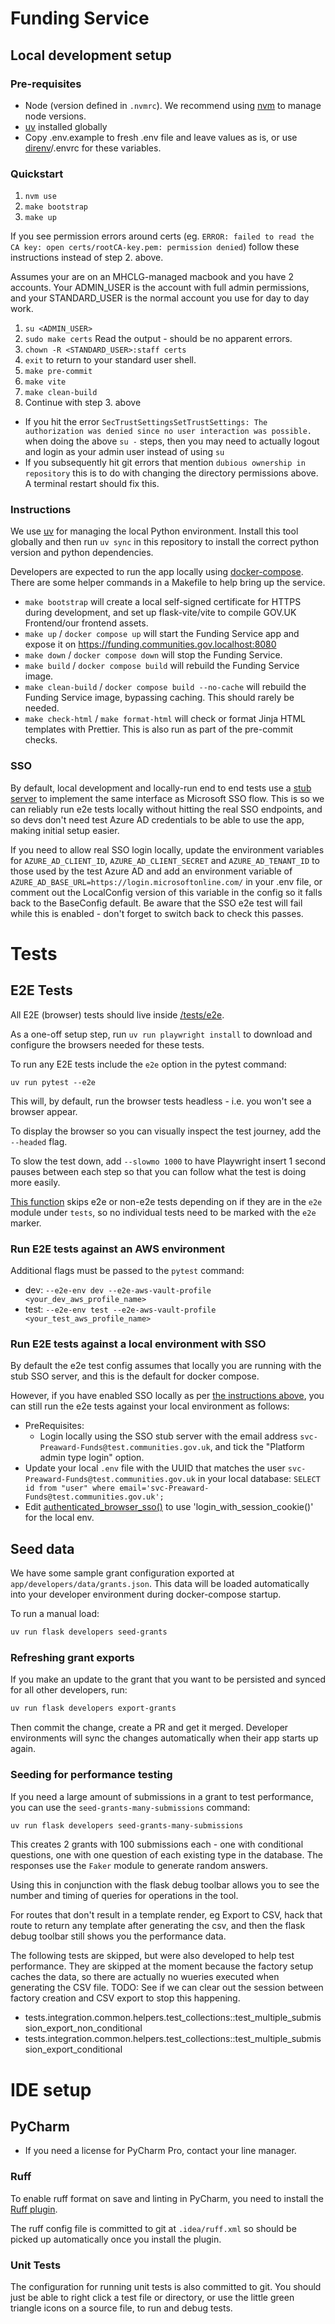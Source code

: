 # Funding Service

## Local development setup

### Pre-requisites

- Node (version defined in  `.nvmrc`). We recommend using [nvm](https://github.com/nvm-sh/nvm) to manage node versions.
- [uv](https://github.com/astral-sh/uv) installed globally
- Copy .env.example to fresh .env file and leave values as is, or use [direnv](https://direnv.net/)/.envrc for these variables.

### Quickstart

1. `nvm use`
2. `make bootstrap`
3. `make up`

If you see permission errors around certs (eg. `ERROR: failed to read the CA key: open certs/rootCA-key.pem: permission denied`) follow these instructions instead of step 2. above.

Assumes your are on an MHCLG-managed macbook and you have 2 accounts. Your ADMIN_USER is the account with full admin permissions, and your STANDARD_USER is the normal account you use for day to day work.
1. `su <ADMIN_USER>`
2. `sudo make certs`  Read the output - should be no apparent errors.
3. `chown -R <STANDARD_USER>:staff certs`
4. `exit` to return to your standard user shell.
5. `make pre-commit`
6. `make vite`
7. `make clean-build`
8. Continue with step 3. above

* If you hit the error `SecTrustSettingsSetTrustSettings: The authorization was denied since no user interaction was possible.` when doing the above `su -` steps, then you may need to actually logout and login as your admin user instead of using `su`
* If you subsequently hit git errors that mention `dubious ownership in repository` this is to do with changing the directory permissions above. A terminal restart should fix this.

### Instructions

We use [uv](https://github.com/astral-sh/uv) for managing the local Python environment. Install this tool globally and then run `uv sync` in this repository to install the correct python version and python dependencies.

Developers are expected to run the app locally using [docker-compose](https://docs.docker.com/compose/). There are some helper commands in a Makefile to help bring up the service.

* `make bootstrap` will create a local self-signed certificate for HTTPS during development, and set up flask-vite/vite to compile GOV.UK Frontend/our frontend assets.
* `make up` / `docker compose up` will start the Funding Service app and expose it on https://funding.communities.gov.localhost:8080
* `make down` / `docker compose down` will stop the Funding Service.
* `make build` / `docker compose build` will rebuild the Funding Service image.
* `make clean-build` / `docker compose build --no-cache` will rebuild the Funding Service image, bypassing caching. This should rarely be needed.
* `make check-html` / `make format-html` will check or format Jinja HTML templates with Prettier. This is also run as part of the pre-commit checks.

### SSO
By default, local development and locally-run end to end tests use a [stub server](./stubs/sso/) to implement the same  interface as Microsoft SSO flow. This is so we can reliably run e2e tests locally without hitting the real SSO endpoints, and so devs don't need test Azure AD credentials to be able to use the app, making initial setup easier.

If you need to allow real SSO login locally, update the environment variables for `AZURE_AD_CLIENT_ID`, `AZURE_AD_CLIENT_SECRET` and `AZURE_AD_TENANT_ID` to those used by the test Azure AD and add an environment variable of `AZURE_AD_BASE_URL=https://login.microsoftonline.com/` in your .env file, or comment out the LocalConfig version of this variable in the config so it falls back to the BaseConfig default. Be aware that the SSO e2e test will fail while this is enabled - don't forget to switch back to check this passes.

# Tests
## E2E Tests
All E2E (browser) tests should live inside [/tests/e2e](./tests/e2e).

As a one-off setup step, run `uv run playwright install` to download and configure the browsers needed for these tests.

To run any E2E tests include the `e2e` option in the pytest command:
```shell
uv run pytest --e2e
```
This will, by default, run the browser tests headless - i.e. you won't see a browser appear.

To display the browser so you can visually inspect the test journey, add the `--headed` flag.

To slow the test down, add `--slowmo 1000` to have Playwright insert 1 second pauses between each step so that you can follow what the test is doing more easily.

[This function](./tests/conftest.py#L22) skips e2e or non-e2e tests depending on if they are in the `e2e` module under `tests`, so no individual tests need to be marked with the `e2e` marker.

### Run E2E tests against an AWS environment

Additional flags must be passed to the `pytest` command:

* dev: `--e2e-env dev --e2e-aws-vault-profile <your_dev_aws_profile_name>`
* test: `--e2e-env test --e2e-aws-vault-profile <your_test_aws_profile_name>`

### Run E2E tests against a local environment with SSO
By default the e2e test config assumes that locally you are running with the stub SSO server, and this is the default for docker compose.

However, if you have enabled SSO locally as per [the instructions above](#sso), you can still run the e2e tests against your local environment as follows:
- PreRequisites:
    - Login locally using the SSO stub server with the email address `svc-Preaward-Funds@test.communities.gov.uk`, and tick the "Platform admin type login" option.
- Update your local `.env` file with the UUID that matches the user `svc-Preaward-Funds@test.communities.gov.uk` in your local database: `SELECT id from "user" where email='svc-Preaward-Funds@test.communities.gov.uk';`
- Edit [authenticated_browser_sso()](./tests/e2e/conftest.py) to use 'login_with_session_cookie()' for the local env.

## Seed data

We have some sample grant configuration exported at `app/developers/data/grants.json`. This data will be loaded automatically into your developer environment during docker-compose startup.

To run a manual load:

```bash
uv run flask developers seed-grants
```

### Refreshing grant exports

If you make an update to the grant that you want to be persisted and synced for all other developers, run:

```bash
uv run flask developers export-grants
```

Then commit the change, create a PR and get it merged. Developer environments will sync the changes automatically when their app starts up again.

### Seeding for performance testing

If you need a large amount of submissions in a grant to test performance, you can use the
`seed-grants-many-submissions` command:

```bash
uv run flask developers seed-grants-many-submissions
```

This creates 2 grants with 100 submissions each - one with conditional questions, one with one question of each existing type in the database. The responses use the
`Faker` module to generate random answers.

Using this in conjunction with the flask debug toolbar allows you to see the number and timing of queries for operations in the tool.

For routes that don't result in a template render, eg Export to CSV, hack that route to return any template after generating the csv, and then the flask debug toolbar still shows you the performance data.

The following tests are skipped, but were also developed to help test performance. They are skipped at the moment because the factory setup caches the data, so there are actually no wueries executed when generating the CSV file. TODO: See if we can clear out the session between factory creation and CSV export to stop this happening.

- tests.integration.common.helpers.test_collections::test_multiple_submission_export_non_conditional
- tests.integration.common.helpers.test_collections::test_multiple_submission_export_conditional


# IDE setup

## PyCharm

- If you need a license for PyCharm Pro, contact your line manager.

### Ruff

To enable ruff format on save and linting in PyCharm, you need to install the [Ruff plugin](https://plugins.jetbrains.com/plugin/20574-ruff).

The ruff config file is committed to git at `.idea/ruff.xml` so should be picked up automatically once you install the plugin.

### Unit Tests

The configuration for running unit tests is also committed to git. You should just be able to right click a test file or directory, or use the little green triangle icons on a source file, to run and debug tests.
